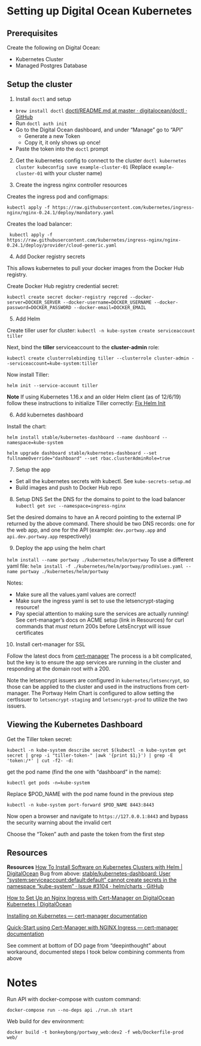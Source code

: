 # Setting up Digital Ocean Kubernetes

## Prerequisites

Create the following on Digital Ocean:
- Kubernetes Cluster
- Managed Postgres Database

## Setup the cluster

1. Install `doctl` and setup

- `brew install doctl`
[doctl/README.md at master · digitalocean/doctl · GitHub](https://github.com/digitalocean/doctl/blob/master/README.md#macos)
- Run `doctl auth init`
- Go to the Digital Ocean dashboard, and under “Manage” go to “API”
	- Generate a new Token
	- Copy it, it only shows up once!
- Paste the token into the `doctl` prompt

2. Get the kubernetes config to connect to the cluster
`doctl kubernetes cluster kubeconfig save example-cluster-01`
(Replace `example-cluster-01` with your cluster name)

3. Create the ingress nginx controller resources

Creates the ingress pod and configmaps:
```
kubectl apply -f https://raw.githubusercontent.com/kubernetes/ingress-nginx/nginx-0.24.1/deploy/mandatory.yaml
```

Creates the load balancer:
```
 kubectl apply -f https://raw.githubusercontent.com/kubernetes/ingress-nginx/nginx-0.24.1/deploy/provider/cloud-generic.yaml
```

4. Add Docker registry secrets

This allows kubernetes to pull your docker images from the Docker Hub registry.

Create Docker Hub registry credential secret:
```
kubectl create secret docker-registry regcred --docker-server=DOCKER_SERVER --docker-username=DOCKER_USERNAME --docker-password=DOCKER_PASSWORD --docker-email=DOCKER_EMAIL
```

5. Add Helm

Create tiller user for cluster:
`kubectl -n kube-system create serviceaccount tiller`

Next, bind the **tiller** serviceaccount to the **cluster-admin** role:

```
kubectl create clusterrolebinding tiller --clusterrole cluster-admin --serviceaccount=kube-system:tiller
```

Now install Tiller:
```
helm init --service-account tiller
```
**Note** If using Kubernetes 1.16.x and an older Helm client (as of 12/6/19) follow these instructions to initialize Tiller correctly: [Fix Helm Init](https://github.com/helm/helm/issues/6374#issuecomment-533185074)

6. Add kubernetes dashboard

Install the chart:

```
helm install stable/kubernetes-dashboard --name dashboard --namespace=kube-system

helm upgrade dashboard stable/kubernetes-dashboard --set fullnameOverride="dashboard" --set rbac.clusterAdminRole=true
```

7. Setup the app

- Set all the kubernetes secrets with kubectl. See `kube-secrets-setup.md`
- Build images and push to Docker Hub repo

8. Setup DNS
 Set the DNS for the domains to point to the load balancer
`kubectl get svc --namespace=ingress-nginx`

Set the desired domains to have an A record pointing to the external IP returned by the above command. There should be two DNS records: one for the web app, and one for the API (example: `dev.portway.app` and `api.dev.portway.app` respectively)

9. Deploy the app using the helm chart

`helm install --name portway ./kubernetes/helm/portway`
To use a different yaml file:
`helm install -f ./kubernetes/helm/portway/prodValues.yaml --name portway ./kubernetes/helm/portway`

Notes:
- Make sure all the values.yaml values are correct!
- Make sure the ingress yaml is set to use the letsencrypt-staging resource!
- Pay special attention to making sure the services are actually running! See cert-manager’s docs on ACME setup (link in Resources) for curl commands that _must_ return 200s before LetsEncrypt will issue certificates

10. Install cert-manager for SSL

Follow the latest docs from [cert-manager](https://cert-manager.io/docs/tutorials/acme/ingress/)
The process is a bit complicated, but the key is to ensure the app services are running in the cluster and responding at the domain root with a 200.

Note the letsencrypt issuers are configured in `kubernetes/letsencrypt`, so those can be applied to the cluster and used in the instructions from cert-manager. The Portway Helm Chart is configured to allow setting the certIssuer to `letsencrypt-staging` and `letsencrypt-prod` to utilize the two issuers.

## Viewing the Kubernetes Dashboard
Get the Tiller token secret:
```
kubectl -n kube-system describe secret $(kubectl -n kube-system get secret | grep -i "tiller-token-" |awk '{print $1;}') | grep -E 'token:/*' | cut -f2- -d:
```

get the pod name (find the one with “dashboard” in the name):
```
kubectl get pods -n=kube-system
```

Replace $POD_NAME with the pod name found in the previous step
```
kubectl -n kube-system port-forward $POD_NAME 8443:8443
```

Now open a browser and navigate to `https://127.0.0.1:8443` and bypass the security warning about the invalid cert

Choose the “Token” auth and paste the token from the first step

## Resources
**Resources**
[How To Install Software on Kubernetes Clusters with Helm | DigitalOcean](https://www.digitalocean.com/community/tutorials/how-to-install-software-on-kubernetes-clusters-with-the-helm-package-manager)
Bug from above:
[stable/kubernetes-dashboard: User “system:serviceaccount:default:default” cannot create secrets in the namespace “kube-system” · Issue #3104 · helm/charts · GitHub](https://github.com/helm/charts/issues/3104)

[How to Set Up an Nginx Ingress with Cert-Manager on DigitalOcean Kubernetes | DigitalOcean](https://www.digitalocean.com/community/tutorials/how-to-set-up-an-nginx-ingress-with-cert-manager-on-digitalocean-kubernetes)

[Installing on Kubernetes — cert-manager  documentation](https://cert-manager.readthedocs.io/en/latest/getting-started/install/kubernetes.html)

[Quick-Start using Cert-Manager with NGINX Ingress — cert-manager  documentation](https://cert-manager.readthedocs.io/en/latest/tutorials/acme/quick-start/index.html)

See comment at bottom of DO page from “deepinthought” about workaround, documented steps I took below combining comments from above

# Notes
Run API with docker-compose with custom command:
```
docker-compose run --no-deps api ./run.sh start
```

Web build for dev environment:
```
docker build -t bonkeybong/portway_web:dev2 -f web/Dockerfile-prod web/
```